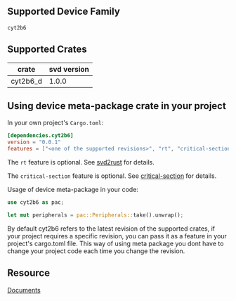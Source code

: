 ## Supported Device Family
`cyt2b6`

## Supported Crates

|    crate      |  svd version  |
| ------------- | ------------- |
|    cyt2b6_d     |  1.0.0 |

## Using device meta-package crate in your project

In your own project's `Cargo.toml`:
```toml
[dependencies.cyt2b6]
version = "0.0.1"
features = ["<one of the supported revisions>", "rt", "critical-section"]
```

The `rt` feature is optional.
See [svd2rust](https://docs.rs/svd2rust/latest/svd2rust/#the-rt-feature) for details.

The `critical-section` feature is optional.
See [critical-section](https://docs.rs/critical-section/latest/critical_section/) for details.

Usage of device meta-package in your code:

```rust
use cyt2b6 as pac;

let mut peripherals = pac::Peripherals::take().unwrap();
```
By default cyt2b6 refers to the latest revision of the supported crates, if your project requires a specific revision, you can pass it as a feature in your project's cargo.toml file.
This way of using meta package you dont have to change your project code each time you change the revision.

## Resource
[Documents](https://www.infineon.com/cms/en/product/microcontroller/32-bit-traveo-t2g-arm-cortex-microcontroller/#documents)


